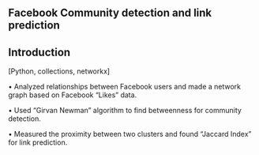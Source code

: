 ## Facebook Community detection and link prediction

## Introduction

[Python, collections, networkx]                            

•	Analyzed relationships between Facebook users and made a network graph based on Facebook “Likes” data.

•	Used “Girvan Newman” algorithm to find betweenness for community detection.

•	Measured the proximity between two clusters and found “Jaccard Index” for link prediction.
